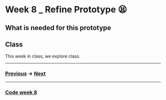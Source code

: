 # Week 8 _ Refine Prototype :tired_face:


## What is needed for this prototype


## Class
This week in class, we explore class. 

-------------------------------------------------
### [Previous](https://github.com/napasornc/c0dew0rd/tree/master/week%2007) -> [Next](https://github.com/napasornc/c0dew0rd/tree/master/week%2009) 
-------------------------------------------------
### [Code week 8]() 
